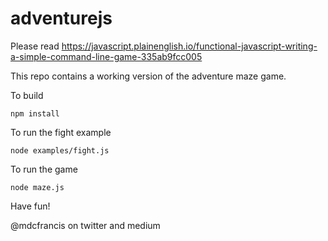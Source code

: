 # adventurejs

Please read https://javascript.plainenglish.io/functional-javascript-writing-a-simple-command-line-game-335ab9fcc005

This repo contains a working version of the adventure maze game. 

To build
```shell
npm install
```
To run the fight example
```shell
node examples/fight.js
```
To run the game
```shell
node maze.js
```
Have fun! 

@mdcfrancis on twitter and medium